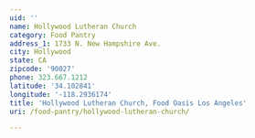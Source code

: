 ```yaml
---
uid: ''
name: Hollywood Lutheran Church
category: Food Pantry
address_1: 1733 N. New Hampshire Ave.
city: Hollywood
state: CA
zipcode: '90027'
phone: 323.667.1212
latitude: '34.102841'
longitude: '-118.2936174'
title: 'Hollywood Lutheran Church, Food Oasis Los Angeles'
uri: /food-pantry/hollywood-lutheran-church/

---
```

